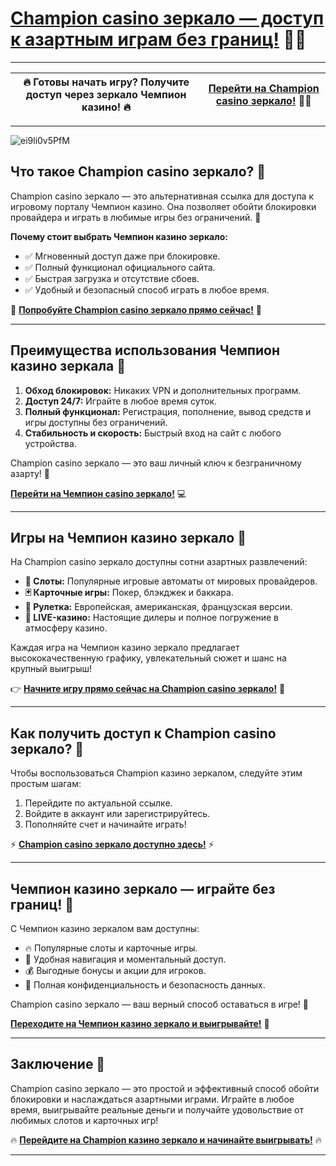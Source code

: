 # [Champion casino зеркало — доступ к азартным играм без границ!](https://champcasino.ink/pobeda/doa-hats?p80412p305331p112c) 🎰✨

---

| **🔥 Готовы начать игру? Получите доступ через зеркало Чемпион казино! 🔥** | [**Перейти на Champion casino зеркало!**](https://champcasino.ink/pobeda/doa-hats?p80412p305331p112c) 🎲💎 |
|:------------------------------------------------------------------------:|:-------------------------------------------------------------------------:|

---
![ei9li0v5PfM](https://github.com/user-attachments/assets/567dc043-23f3-41c4-9cb7-0ef7d00b8b37)

## **Что такое Champion casino зеркало? 🎰**  
Champion casino зеркало — это альтернативная ссылка для доступа к игровому порталу Чемпион казино. Она позволяет обойти блокировки провайдера и играть в любимые игры без ограничений. 🎯  

**Почему стоит выбрать Чемпион казино зеркало:**  
- ✅ Мгновенный доступ даже при блокировке.  
- ✅ Полный функционал официального сайта.  
- ✅ Быстрая загрузка и отсутствие сбоев.  
- ✅ Удобный и безопасный способ играть в любое время.  

🎲 [**Попробуйте Champion casino зеркало прямо сейчас!**](https://champcasino.ink/pobeda/doa-hats?p80412p305331p112c) 🎰  

---

## **Преимущества использования Чемпион казино зеркала 🌟**  
1. **Обход блокировок:** Никаких VPN и дополнительных программ.  
2. **Доступ 24/7:** Играйте в любое время суток.  
3. **Полный функционал:** Регистрация, пополнение, вывод средств и игры доступны без ограничений.  
4. **Стабильность и скорость:** Быстрый вход на сайт с любого устройства.  

Champion casino зеркало — это ваш личный ключ к безграничному азарту! 🎉  

[**Перейти на Чемпион casino зеркало!**](https://champcasino.ink/pobeda/doa-hats?p80412p305331p112c) 💻  

---

## **Игры на Чемпион казино зеркало 🎰**  
На Champion casino зеркало доступны сотни азартных развлечений:  
- **🎰 Слоты:** Популярные игровые автоматы от мировых провайдеров.  
- **🃏 Карточные игры:** Покер, блэкджек и баккара.  
- **🎲 Рулетка:** Европейская, американская, французская версии.  
- **💎 LIVE-казино:** Настоящие дилеры и полное погружение в атмосферу казино.  

Каждая игра на Чемпион казино зеркало предлагает высококачественную графику, увлекательный сюжет и шанс на крупный выигрыш!  

👉 [**Начните игру прямо сейчас на Champion casino зеркало!**](https://champcasino.ink/pobeda/doa-hats?p80412p305331p112c) 🎯  

---

## **Как получить доступ к Champion casino зеркало? 🔑**  
Чтобы воспользоваться Champion казино зеркалом, следуйте этим простым шагам:  
1. Перейдите по актуальной ссылке.  
2. Войдите в аккаунт или зарегистрируйтесь.  
3. Пополняйте счет и начинайте играть!  

⚡ [**Champion casino зеркало доступно здесь!**](https://champcasino.ink/pobeda/doa-hats?p80412p305331p112c) ⚡  

---

## **Чемпион казино зеркало — играйте без границ! 🎉**  
С Чемпион казино зеркалом вам доступны:  
- 🔥 Популярные слоты и карточные игры.  
- 🎰 Удобная навигация и моментальный доступ.  
- 💰 Выгодные бонусы и акции для игроков.  
- 🎲 Полная конфиденциальность и безопасность данных.  

Champion casino зеркало — ваш верный способ оставаться в игре! 🚀  

[**Переходите на Чемпион казино зеркало и выигрывайте!**](https://champcasino.ink/pobeda/doa-hats?p80412p305331p112c) 🎲  

---

## **Заключение 🌟**  
Champion casino зеркало — это простой и эффективный способ обойти блокировки и наслаждаться азартными играми. Играйте в любое время, выигрывайте реальные деньги и получайте удовольствие от любимых слотов и карточных игр!  

🔥 [**Перейдите на Champion казино зеркало и начинайте выигрывать!**](https://champcasino.ink/pobeda/doa-hats?p80412p305331p112c) 🔥  

---


